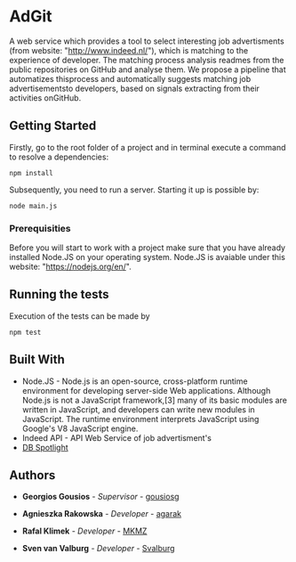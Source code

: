 # AdGit

A web service which provides a tool to select interesting job advertisments (from website: "http://www.indeed.nl/"),
 which is matching to the experience of developer. The matching process analysis readmes from the public repositories on GitHub and analyse them.
We propose a pipeline that automatizes thisprocess and automatically suggests matching job advertisementsto developers, 
based on signals extracting from their activities onGitHub.

## Getting Started



Firstly, go to the root folder of a project and in terminal execute a command to resolve a dependencies:

```
npm install
```

Subsequently, you need to run a server. Starting it up is possible by:

```
node main.js
```


### Prerequisities

Before you will start to work with a project make sure that you have already installed Node.JS on your operating system.
Node.JS is avaiable under this website: "https://nodejs.org/en/".

## Running the tests

Execution of the tests can be made by

```
npm test
```


## Built With

* Node.JS - Node.js is an open-source, cross-platform runtime environment for developing server-side Web applications. Although Node.js is not a JavaScript framework,[3] many of its basic modules are written in JavaScript, 
and developers can write new modules in JavaScript. 
The runtime environment interprets JavaScript using Google's V8 JavaScript engine.
* Indeed API - API Web Service of job advertisment's 
* [DB Spotlight](https://github.com/dbpedia-spotlight/dbpedia-spotlight)


## Authors

* **Georgios Gousios** - *Supervisor* - [gousiosg](https://github.com/gousiosg)

* **Agnieszka Rakowska** - *Developer* - [agarak](https://github.com/agarak)

* **Rafal Klimek** - *Developer* - [MKMZ](https://github.com/MKMZ)

* **Sven van Valburg** - *Developer* - [Svalburg](https://github.com/Svalburg)

